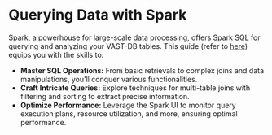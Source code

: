 # Querying Data with Spark

Spark, a powerhouse for large-scale data processing, offers Spark SQL for querying and analyzing your VAST-DB tables.  This guide (refer to [here](../spark/overview.md)) equips you with the skills to:

* **Master SQL Operations:** From basic retrievals to complex joins and data manipulations, you'll conquer various functionalities.
* **Craft Intricate Queries:** Explore techniques for multi-table joins with filtering and sorting to extract precise information.
* **Optimize Performance:** Leverage the Spark UI to monitor query execution plans, resource utilization, and more, ensuring optimal performance.
